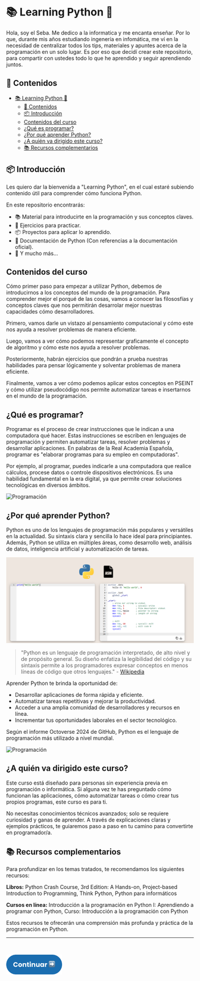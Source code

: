 # 📚 Learning Python 🐍
Hola, soy el Seba. Me dedico a la informatica y me encanta enseñar. Por lo que, durante mis años estudiando ingenería en infomática, me ví en la necesidad de centralizar todos los tips, materiales y apuntes acerca de la programación en un solo lugar. Es por eso que decidí crear este repositorio, para compartir con ustedes todo lo que he aprendido y seguir aprendiendo juntos.

## 📝 Contenidos
- [📚 Learning Python 🐍](#-learning-python-)
  - [📝 Contenidos](#-contenidos)
  - [📦 Introducción](#-introducción)
  - [Contenidos del curso](#contenidos-del-curso)
  - [¿Qué es programar?](#qué-es-programar)
  - [¿Por qué aprender Python?](#por-qué-aprender-python)
  - [¿A quién va dirigido este curso?](#a-quién-va-dirigido-este-curso)
  - [📚 Recursos complementarios](#-recursos-complementarios)

## 📦 Introducción
Les quiero dar la bienvenida a "Learning Python", en el cual estaré subiendo contenido útil para comprender cómo funciona Python.

En este repositorio encontrarás:
- 📚 Material para introducirte en la programación y sus conceptos claves.
- 📝 Ejercicios para practicar.
- 📦 Proyectos para aplicar lo aprendido.
- 📖 Documentación de Python (Con referencias a la documentación oficial).
- 📌 Y mucho más...

## Contenidos del curso
Cómo primer paso para empezar a utilizar Python, debemos de introducirnos a los conceptos del mundo de la programación. Para comprender mejor el porqué de las cosas, vamos a conocer las filososfías y conceptos claves que nos permitirán desarrolar mejor nuestras capacidades cómo desarrolladores.

Primero, vamos darle un vistazo al pensamiento computacional y cómo este nos ayuda a resolver problemas de manera eficiente.

Luego, vamos a ver cómo podemos representar graficamente el concepto de algoritmo y cómo este nos ayuda a resolver problemas.

Posteriormente, habrán ejercicios que pondrán a prueba nuestras habilidades para pensar lógicamente y solventar problemas de manera eficiente.

Finalmente, vamos a ver cómo podemos aplicar estos conceptos en PSEINT y cómo utilizar pseudocódigo nos permite automatizar tareas e insertarnos en el mundo de la programación.

## ¿Qué es programar?
Programar es el proceso de crear instrucciones que le indican a una computadora qué hacer. Estas instrucciones se escriben en lenguajes de programación y permiten automatizar tareas, resolver problemas y desarrollar aplicaciones. En palabras de la Real Academia Española, programar es "elaborar programas para su empleo en computadoras".

Por ejemplo, al programar, puedes indicarle a una computadora que realice cálculos, procese datos o controle dispositivos electrónicos. Es una habilidad fundamental en la era digital, ya que permite crear soluciones tecnológicas en diversos ámbitos.

<img src="https://www.mooc.org/hubfs/applications-of-computer-programming.jpg" alt="Programación" height="250">

## ¿Por qué aprender Python?
Python es uno de los lenguajes de programación más populares y versátiles en la actualidad. Su sintaxis clara y sencilla lo hace ideal para principiantes. Además, Python se utiliza en múltiples áreas, como desarrollo web, análisis de datos, inteligencia artificial y automatización de tareas.

![Comparativa Python vs Assembly](./assets/python-vs-assembly.png)

> "Python es un lenguaje de programación interpretado, de alto nivel y de propósito general. Su diseño enfatiza la legibilidad del código y su sintaxis permite a los programadores expresar conceptos en menos líneas de código que otros lenguajes." - [Wikipedia](https://es.wikipedia.org/wiki/Python_(lenguaje_de_programaci%C3%B3n))

Aprender Python te brinda la oportunidad de:
* Desarrollar aplicaciones de forma rápida y eficiente.
* Automatizar tareas repetitivas y mejorar la productividad.
* Acceder a una amplia comunidad de desarrolladores y recursos en línea.
* Incrementar tus oportunidades laborales en el sector tecnológico.

Según el informe Octoverse 2024 de GitHub, Python es el lenguaje de programación más utilizado a nivel mundial.

<img src="https://cdn.statcdn.com/Infographic/images/normal/16567.jpeg" alt="Programación" height="300">

## ¿A quién va dirigido este curso?
Este curso está diseñado para personas sin experiencia previa en programación o informática. Si alguna vez te has preguntado cómo funcionan las aplicaciones, cómo automatizar tareas o cómo crear tus propios programas, este curso es para ti.

No necesitas conocimientos técnicos avanzados; solo se requiere curiosidad y ganas de aprender. A través de explicaciones claras y ejemplos prácticos, te guiaremos paso a paso en tu camino para convertirte en programador/a.

## 📚 Recursos complementarios
Para profundizar en los temas tratados, te recomendamos los siguientes recursos:

**Libros:** Python Crash Course, 3rd Edition: A Hands-on, Project-based Introduction to Programming, Think Python, Python para informáticos

**Cursos en línea:** Introducción a la programación en Python I: Aprendiendo a programar con Python, Curso: Introducción a la programación con Python

Estos recursos te ofrecerán una comprensión más profunda y práctica de la programación en Python.

<hr/>
<br/>

<a href="pensamiento-computacional/README.md"><img src="./assets/next.png" alt="Python Logo" width="150"></a>